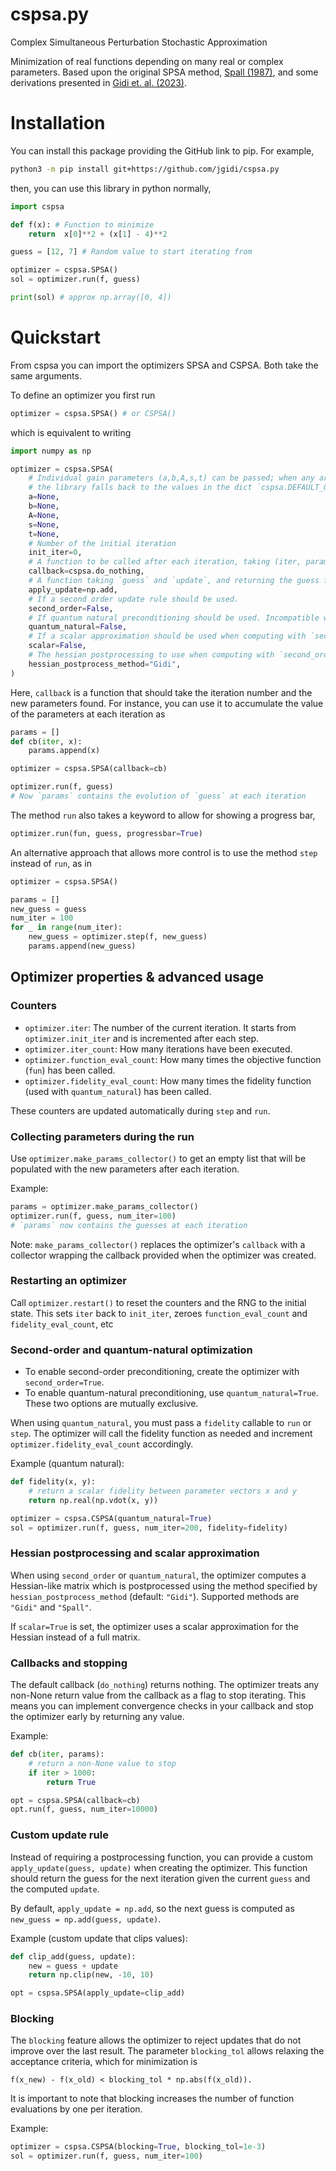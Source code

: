 # cspsa.py
Complex Simultaneous Perturbation Stochastic Approximation

Minimization of real functions depending on many real or complex parameters.
Based upon the original SPSA method, [Spall (1987)](https://ieeexplore.ieee.org/document/4789489), and some derivations presented in [Gidi et. al. (2023)](https://journals.aps.org/pra/abstract/10.1103/PhysRevA.108.032409).

# Installation

You can install this package providing the GitHub link to pip. For example,
``` sh
python3 -m pip install git+https://github.com/jgidi/cspsa.py
```

then, you can use this library in python normally,

``` python
import cspsa

def f(x): # Function to minimize
    return  x[0]**2 + (x[1] - 4)**2

guess = [12, 7] # Random value to start iterating from

optimizer = cspsa.SPSA()
sol = optimizer.run(f, guess)

print(sol) # approx np.array([0, 4])
```

# Quickstart

From cspsa you can import the optimizers SPSA and CSPSA. Both take the same arguments.

To define an optimizer you first run

``` python
optimizer = cspsa.SPSA() # or CSPSA()
```

which is equivalent to writing

``` python
import numpy as np

optimizer = cspsa.SPSA(
    # Individual gain parameters (a,b,A,s,t) can be passed; when any are None,
    # the library falls back to the values in the dict `cspsa.DEFAULT_GAINS`.
    a=None,
    b=None,
    A=None,
    s=None,
    t=None,
    # Number of the initial iteration
    init_iter=0,  
    # A function to be called after each iteration, taking (iter, params).
    callback=cspsa.do_nothing,  
    # A function taking `guess` and `update`, and returning the guess for the next iteration
    apply_update=np.add,
    # If a second order update rule should be used.
    second_order=False,
    # If quantum natural preconditioning should be used. Incompatible with `second_order`.
    quantum_natural=False,  
    # If a scalar approximation should be used when computing with `second_order` or `quantum_natural`.
    scalar=False,
    # The hessian postprocessing to use when computing with `second_order` or `quantum_natural`
    hessian_postprocess_method="Gidi",
)
```

Here, `callback` is a function that should take the iteration number and the new parameters found. For instance, you can use it to accumulate the value of the parameters at each iteration as

``` python
params = []
def cb(iter, x):
    params.append(x)

optimizer = cspsa.SPSA(callback=cb)

optimizer.run(f, guess)
# Now `params` contains the evolution of `guess` at each iteration
```
The method `run` also takes a keyword to allow for showing a progress bar,
``` python
optimizer.run(fun, guess, progressbar=True)
```

An alternative approach that allows more control is to use the method `step` instead of `run`, as in

``` python
optimizer = cspsa.SPSA()

params = []
new_guess = guess
num_iter = 100
for _ in range(num_iter):
    new_guess = optimizer.step(f, new_guess)
    params.append(new_guess)
```

## Optimizer properties & advanced usage

### Counters

- `optimizer.iter`: The number of the current iteration. It starts from `optimizer.init_iter` and is incremented after each step.
- `optimizer.iter_count`: How many iterations have been executed.
- `optimizer.function_eval_count`: How many times the objective function (`fun`) has been called.
- `optimizer.fidelity_eval_count`: How many times the fidelity function (used with `quantum_natural`) has been called.

These counters are updated automatically during `step` and `run`.

### Collecting parameters during the run

Use `optimizer.make_params_collector()` to get an empty list that will be populated with the new parameters after each iteration.

Example:

```python
params = optimizer.make_params_collector()
optimizer.run(f, guess, num_iter=100)
# `params` now contains the guesses at each iteration
```

Note: `make_params_collector()` replaces the optimizer's `callback` with a collector wrapping the callback provided when the optimizer was created.

### Restarting an optimizer

Call `optimizer.restart()` to reset the counters and the RNG to the initial state. This sets `iter` back to `init_iter`, zeroes `function_eval_count` and `fidelity_eval_count`, etc

### Second-order and quantum-natural optimization

- To enable second-order preconditioning, create the optimizer with `second_order=True`.
- To enable quantum-natural preconditioning, use `quantum_natural=True`. These two options are mutually exclusive.

When using `quantum_natural`, you must pass a `fidelity` callable to `run` or `step`. The optimizer will call the fidelity function as needed and increment `optimizer.fidelity_eval_count` accordingly.

Example (quantum natural):

```python
def fidelity(x, y):
    # return a scalar fidelity between parameter vectors x and y
    return np.real(np.vdot(x, y))

optimizer = cspsa.CSPSA(quantum_natural=True)
sol = optimizer.run(f, guess, num_iter=200, fidelity=fidelity)
```

### Hessian postprocessing and scalar approximation

When using `second_order` or `quantum_natural`, the optimizer computes a Hessian-like matrix which is postprocessed using the method specified by `hessian_postprocess_method` (default: `"Gidi"`). Supported methods are `"Gidi"` and `"Spall"`.

If `scalar=True` is set, the optimizer uses a scalar approximation for the Hessian instead of a full matrix.

### Callbacks and stopping

The default callback (`do_nothing`) returns nothing. The optimizer treats any non-None return value from the callback as a flag to stop iterating. This means you can implement convergence checks in your callback and stop the optimizer early by returning any value.

Example:

```python
def cb(iter, params):
    # return a non-None value to stop
    if iter > 1000:
        return True

opt = cspsa.SPSA(callback=cb)
opt.run(f, guess, num_iter=10000)
```

### Custom update rule

Instead of requiring a postprocessing function, you can provide a custom `apply_update(guess, update)` when creating the optimizer. This function should return the guess for the next iteration given the current `guess` and the computed `update`.

By default, `apply_update = np.add`, so the next guess is computed as `new_guess = np.add(guess, update)`.

Example (custom update that clips values):

```python
def clip_add(guess, update):
    new = guess + update
    return np.clip(new, -10, 10)

opt = cspsa.SPSA(apply_update=clip_add)
```

### Blocking

The `blocking` feature allows the optimizer to reject updates that do not improve over the last result. The parameter `blocking_tol` allows relaxing the acceptance criteria, which for minimization is
```
f(x_new) - f(x_old) < blocking_tol * np.abs(f(x_old)).
```

It is important to note that blocking increases the number of function evaluations by one per iteration.

Example:

```python
optimizer = cspsa.CSPSA(blocking=True, blocking_tol=1e-3)
sol = optimizer.run(f, guess, num_iter=100)
```
